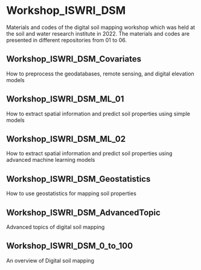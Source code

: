 # Workshop_ISWRI_DSM
Materials and codes of the digital soil mapping workshop which was held at the soil and water research institute in 2022. 
The materials and codes are presented in different repositories from 01 to 06. 

## Workshop_ISWRI_DSM_Covariates
How to preprocess the geodatabases, remote sensing, and digital elevation models

## Workshop_ISWRI_DSM_ML_01
How to extract spatial information and predict soil properties using simple models

## Workshop_ISWRI_DSM_ML_02
How to extract spatial information and predict soil properties using advanced machine learning models

## Workshop_ISWRI_DSM_Geostatistics
How to use geostatistics for mapping soil properties

## Workshop_ISWRI_DSM_AdvancedTopic
Advanced topics of digital soil mapping

## Workshop_ISWRI_DSM_0_to_100
An overview of Digital soil mapping
